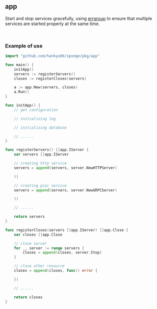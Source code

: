 ## app

Start and stop services gracefully, using [errgroup](golang.org/x/sync/errgroup) to ensure that multiple services are started properly at the same time.

<br>

### Example of use

```go
import "github.com/hankyu66/sponge/pkg/app"

func main() {
    initApp()
    servers := registerServers()
    closes := registerCloses(servers)

    a := app.New(servers, closes)
    a.Run()
}

func initApp() {
    // get configuration

    // initializing log

    // initializing database

    // ......
}

func registerServers() []app.IServer {
    var servers []app.IServer

    // creating http service
    servers = append(servers, server.NewHTTPServer(

    ))

    // creating grpc service
    servers = append(servers, server.NewGRPCServer(

    ))

    // ......

    return servers
}

func registerCloses(servers []app.IServer) []app.Close {
    var closes []app.Close

    // close server
    for _, server := range servers {
        closes = append(closes, server.Stop)
    }

    // close other resource
    closes = append(closes, func() error {

    })

    // ......

    return closes
}
```

